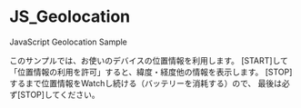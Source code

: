 # JS_Geolocation
JavaScript Geolocation Sample

このサンプルでは、お使いのデバイスの位置情報を利用します。
[START]して「位置情報の利用を許可」すると、緯度・経度他の情報を表示します。
[STOP]するまで位置情報をWatchし続ける（バッテリーを消耗する）ので、
最後は必ず[STOP]してください。
